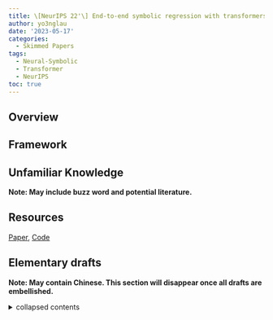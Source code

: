 ```yaml
---
title: \[NeurIPS 22'\] End-to-end symbolic regression with transformers
author: yo3nglau
date: '2023-05-17'
categories:
  - Skimmed Papers
tags:
  - Neural-Symbolic
  - Transformer
  - NeurIPS
toc: true
---
```


## Overview


## Framework


## Unfamiliar Knowledge

**Note: May include buzz word and potential literature.**

## Resources

[Paper](), [Code]()

## Elementary drafts

**Note: May contain Chinese. This section will disappear once all drafts are embellished.**

<details>
	<summary>collapsed contents</summary>
		something
		<br>
		一些草稿
</details>

